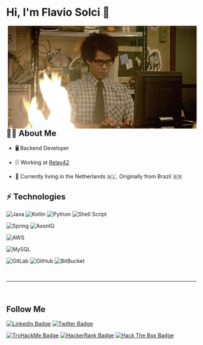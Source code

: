 # Hi, I'm Flavio Solci 👋

<img align='right' src="images/it-crowd.gif" width="500">

## 🧑‍💻 About Me

- 🖥 Backend Developer

- 🗄 Working at [Relay42](https://relay42.com/)

- 🏡 Currently living in the Netherlands 🇳🇱. Originally from Brazil 🇧🇷

## ⚡ Technologies

![Java](https://img.shields.io/badge/Java-ED8B00?style=for-the-badge&logo=java&logoColor=white)
![Kotlin](https://img.shields.io/badge/Kotlin-0095D5?&style=for-the-badge&logo=kotlin&logoColor=white)
![Python](https://img.shields.io/badge/Python-14354C?style=for-the-badge&logo=python&logoColor=white)
![Shell Script](https://img.shields.io/badge/Shell_Script-121011?style=for-the-badge&logo=gnu-bash&logoColor=white)

![Spring](https://img.shields.io/badge/Spring-6DB33F?style=for-the-badge&logo=spring&logoColor=white)
![AxonIQ](https://img.shields.io/badge/AxonIQ-E34F26?style=for-the-badge&logoColor=white&link=https://www.axoniq.io/)

![AWS](https://img.shields.io/badge/AWS-232F3E?style=for-the-badge&logo=amazon-aws&logoColor=white)

![MySQL](https://img.shields.io/badge/MySQL-00000F?style=for-the-badge&logo=mysql&logoColor=white)

![GitLab](https://img.shields.io/badge/GitLab-330F63?style=for-the-badge&logo=gitlab&logoColor=white)
![GitHub](https://img.shields.io/badge/GitHub-100000?style=for-the-badge&logo=github&logoColor=white)
![BitBucket](https://img.shields.io/badge/Bitbucket-330F63?style=for-the-badge&logo=bitbucket&logoColor=white)

<br/>

---

<br/>

## Follow Me

[![Linkedin Badge](https://img.shields.io/badge/-flaviosolci-0077B5?style=for-the-badge&logo=linkedin&logoColor=white&link=https://www.linkedin.com/in/flaviosolci/)](https://www.linkedin.com/in/flaviosolci/)
[![Twitter Badge](https://img.shields.io/badge/@flaviosolci-1DA1F2?style=for-the-badge&logo=twitter&logoColor=white)](https://twitter.com/intent/follow?screen_name=flaviosolci "Follow on Twitter")

[![TryHackMe Badge](https://img.shields.io/badge/-simpleduck-212C42?style=for-the-badge&logo=TryHackMe&logoColor=white&link=https://tryhackme.com/p/simpleduck)](https://tryhackme.com/p/simpleduck)
[![HackerRank Badge](https://img.shields.io/badge/-flavio_solci-00EA64?style=for-the-badge&logo=HackerRank&logoColor=white&link=https://www.hackerrank.com/flavio_solci)](https://www.hackerrank.com/flavio_solci)
[![Hack The Box Badge](https://img.shields.io/badge/-huntingthings-9FEF00?style=for-the-badge&logo=HackerRank&logoColor=white&link=https://app.hackthebox.com/profile/518584)](https://app.hackthebox.com/profile/518584)
